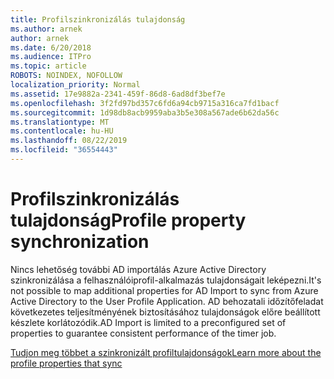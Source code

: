 ```yaml
---
title: Profilszinkronizálás tulajdonság
ms.author: arnek
author: arnek
ms.date: 6/20/2018
ms.audience: ITPro
ms.topic: article
ROBOTS: NOINDEX, NOFOLLOW
localization_priority: Normal
ms.assetid: 17e9882a-2341-459f-86d8-6ad8df3bef7e
ms.openlocfilehash: 3f2fd97bd357c6fd6a94cb9715a316ca7fd1bacf
ms.sourcegitcommit: 1d98db8acb9959aba3b5e308a567ade6b62da56c
ms.translationtype: MT
ms.contentlocale: hu-HU
ms.lasthandoff: 08/22/2019
ms.locfileid: "36554443"
---
```

# <a name="profile-property-synchronization"></a><span data-ttu-id="6ed9a-102">Profilszinkronizálás tulajdonság</span><span class="sxs-lookup"><span data-stu-id="6ed9a-102">Profile property synchronization</span></span>

<span data-ttu-id="6ed9a-103">Nincs lehetőség további AD importálás Azure Active Directory szinkronizálása a felhasználóiprofil-alkalmazás tulajdonságait leképezni.</span><span class="sxs-lookup"><span data-stu-id="6ed9a-103">It's not possible to map additional properties for AD Import to sync from Azure Active Directory to the User Profile Application.</span></span> <span data-ttu-id="6ed9a-104">AD behozatali időzítőfeladat következetes teljesítményének biztosításához tulajdonságok előre beállított készlete korlátozódik.</span><span class="sxs-lookup"><span data-stu-id="6ed9a-104">AD Import is limited to a preconfigured set of properties to guarantee consistent performance of the timer job.</span></span>
  
[<span data-ttu-id="6ed9a-105">Tudjon meg többet a szinkronizált profiltulajdonságok</span><span class="sxs-lookup"><span data-stu-id="6ed9a-105">Learn more about the profile properties that sync</span></span>](https://go.microsoft.com/fwlink/?linkid=875671)
  

